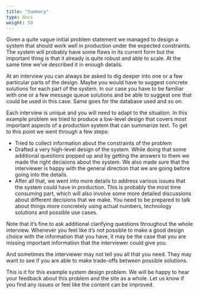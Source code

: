 ```yaml
---
title: "Summary"
type: docs
weight: 50
---
```

Given a quite vague initial problem statement we managed to design a system that should work well in production under the expected constraints. The system will probably have some flaws in its current form but the important thing is that it already is quite robust and able to scale. At the same time we’ve described it in enough details.

At an interview you can always be asked to dig deeper into one or a few particular parts of the design. Maybe you would have to suggest concrete solutions for each part of the system. In our case you have to be familiar with one or a few message queue solutions and be able to suggest one that could be used in this case. Same goes for the database used and so on.

Each interview is unique and you will need to adapt to the situation. In this example problem we tried to produce a low-level design that covers most important aspects of a production system that can summarize text. To get to this point we went through a few steps:

* Tried to collect information about the constraints of the problem
* Drafted a very high-level design of the system. While doing that some additional questions popped up and by getting the answers to them we made the right decisions about the system. We also made sure that the interviewer is happy with the general direction that we are going before going into the details.
* After all that, we went into more details to address various issues that the system could have in production. This is probably the most time consuming part, which will also involve some more detailed discussions about different decisions that we make. You need to be prepared to talk about things more concretely using actual numbers, technology solutions and possible use cases.

Note that it’s fine to ask additional clarifying questions throughout the whole interview. Whenever you feel like it’s not possible to make a good design choice with the information that you have, it may be the case that you are missing important information that the interviewer could give you.

And sometimes the interviewer may not tell you all that you need. They may want to see if you are able to make trade-offs between possible solutions.

This is it for this example system design problem. We will be happy to hear your feedback about this problem and the site as a whole. Let us know if you find any issues or feel like the content can be improved.
